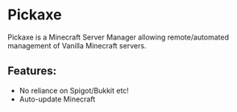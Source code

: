 # Pickaxe
Pickaxe is a Minecraft Server Manager allowing remote/automated management of Vanilla Minecraft servers.

## Features:
- No reliance on Spigot/Bukkit etc!
- Auto-update Minecraft
